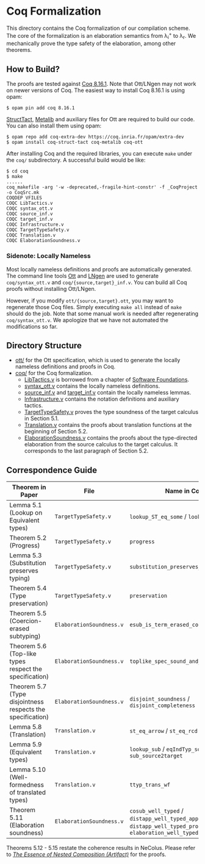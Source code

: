 # Coq Formalization

This directory contains the Coq formalization of our compilation scheme.
The core of the formalization is an elaboration semantics from λ<sub>i</sub><sup>+</sup> to λ<sub>r</sub>.
We mechanically prove the type safety of the elaboration, among other theorems.

## How to Build?

The proofs are tested against [Coq 8.16.1](https://github.com/coq/coq/releases/tag/V8.16.1).
Note that Ott/LNgen may not work on newer versions of Coq.
The easiest way to install Coq 8.16.1 is using opam:

```
$ opam pin add coq 8.16.1
```

[StructTact](https://github.com/uwplse/StructTact), [Metalib](https://github.com/plclub/metalib) and auxiliary files for Ott are required to build our code. You can also install them using opam:

```
$ opam repo add coq-extra-dev https://coq.inria.fr/opam/extra-dev
$ opam install coq-struct-tact coq-metalib coq-ott
```

After installing Coq and the required libraries, you can execute `make` under the `coq/` subdirectory. A successful build would be like:

```
$ cd coq
$ make
......
coq_makefile -arg '-w -deprecated,-fragile-hint-constr' -f _CoqProject -o CoqSrc.mk
COQDEP VFILES
COQC LibTactics.v
COQC syntax_ott.v
COQC source_inf.v
COQC target_inf.v
COQC Infrastructure.v
COQC TargetTypeSafety.v
COQC Translation.v
COQC ElaborationSoundness.v
```

### Sidenote: Locally Nameless

Most locally nameless definitions and proofs are automatically generated.
The command line tools [Ott](https://github.com/ott-lang/ott) and [LNgen](https://github.com/plclub/lngen) are used to generate `coq/syntax_ott.v` and `coq/{source,target}_inf.v`.
You can build all Coq proofs without installing Ott/LNgen.

However, if you modify `ott/{source,target}.ott`, you may want to regenerate those Coq files.
Simply executing `make all` instead of `make` should do the job.
Note that some manual work is needed after regenerating `coq/syntax_ott.v`.
We apologize that we have not automated the modifications so far.

## Directory Structure

- [ott/](./ott) for the Ott specification, which is used to generate the locally nameless definitions and proofs in Coq.
- [coq/](./coq) for the Coq formalization.
  + [LibTactics.v](./coq/LibTactics.v) is borrowed from a chapter of [Software Foundations](https://softwarefoundations.cis.upenn.edu/plf-current/LibTactics.html).
  + [syntax_ott.v](./coq/syntax_ott.v) contains the locally nameless definitions.
  + [source_inf.v](./coq/source_inf.v) and [target_inf.v](./coq/target_inf.v) contain the locally nameless lemmas.
  + [Infrastructure.v](./coq/Infrastructure.v) contains the notation definitions and auxiliary tactics.
  + [TargetTypeSafety.v](./coq/TargetTypeSafety.v) proves the type soundness of the target calculus in Section 5.1.
  + [Translation.v](./coq/Translation.v) contains the proofs about translation functions at the beginning of Section 5.2.
  + [ElaborationSoundness.v](./coq/ElaborationSoundness.v) contains the proofs about the type-directed elaboration from the source calculus to the target calculus. It corresponds to the last paragraph of Section 5.2.

## Correspondence Guide

| Theorem in Paper                                           | File                     | Name in Coq                                                                                          |
|------------------------------------------------------------|--------------------------|------------------------------------------------------------------------------------------------------|
| Lemma 5.1 (Lookup on Equivalent types)                     | `TargetTypeSafety.v`     | `lookup_ST_eq_some` / `lookup_eq`                                                                    |
| Theorem 5.2 (Progress)                                     | `TargetTypeSafety.v`     | `progress`                                                                                           |
| Lemma 5.3 (Substitution preserves typing)                  | `TargetTypeSafety.v`     | `substitution_preserves_typing_relax`                                                                |
| Theorem 5.4 (Type preservation)                            | `TargetTypeSafety.v`     | `preservation`                                                                                       |
| Theorem 5.5 (Coercion-erased subtyping)                    | `ElaborationSoundness.v` | `esub_is_term_erased_cosub`                                                                          |
| Theorem 5.6 (Top-like types respect the specification)     | `ElaborationSoundness.v` | `toplike_spec_sound_and_complete`                                                                    |
| Theorem 5.7 (Type disjointness respects the specification) | `ElaborationSoundness.v` | `disjoint_soundness` / `disjoint_completeness`                                                       |
| Lemma 5.8 (Translation)                                    | `Translation.v`          | `st_eq_arrow` / `st_eq_rcd`                                                                          |
| Lemma 5.9 (Equivalent types)                               | `Translation.v`          | `lookup_sub` / `eqIndTyp_sound_alt_gen` / `sub_source2target`                                        |
| Lemma 5.10 (Well-formedness of translated types)           | `Translation.v`          | `ttyp_trans_wf`                                                                                      |
| Theorem 5.11 (Elaboration soundness)                       | `ElaborationSoundness.v` | `cosub_well_typed` / `distapp_well_typed_app` / `distapp_well_typed_proj` / `elaboration_well_typed` |

Theorems 5.12 - 5.15 restate the coherence results in NeColus.
Please refer to [*The Essence of Nested Composition (Artifact)*](https://doi.org/10.4230/DARTS.4.3.5) for the proofs.
